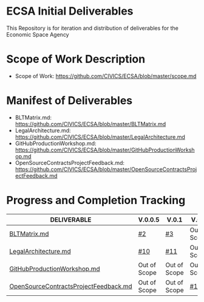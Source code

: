 # ECSA Initial Deliverables

This Repository is for iteration and distribution of deliverables for the Economic Space Agency

# Scope of Work Description

* Scope of Work: https://github.com/CIVICS/ECSA/blob/master/scope.md

# Manifest of Deliverables

* BLTMatrix.md: https://github.com/CIVICS/ECSA/blob/master/BLTMatrix.md
* LegalArchitecture.md: https://github.com/CIVICS/ECSA/blob/master/LegalArchitecture.md
* GitHubProductionWorkshop.md: https://github.com/CIVICS/ECSA/blob/master/GitHubProductionWorkshop.md
* OpenSourceContractsProjectFeedback.md: https://github.com/CIVICS/ECSA/blob/master/OpenSourceContractsProjectFeedback.md

# Progress and Completion Tracking

| **DELIVERABLE**                                                                                       	| **V.0.0.5**  	| **V.0.1**    	| **V.0.5**    	| **V.1.0**    	|
|-------------------------------------------------------------------------------------------------------	|--------------	|--------------	|--------------	|--------------	|
| [BLTMatrix.md](https://github.com/CIVICS/ECSA/blob/master/BLTMatrix.md)                               	|     [#2](https://github.com/CIVICS/ECSA/issues/2)      	|      [#3](https://github.com/CIVICS/ECSA/issues/3)        	| Out of Scope 	| Out of Scope 	|
| [LegalArchitecture.md](https://github.com/CIVICS/ECSA/blob/master/LegalArchitecture.md)               	|      [#10](https://github.com/CIVICS/ECSA/issues/10)        	|     [#11](https://github.com/CIVICS/ECSA/issues/11)         	| Out of Scope 	| Out of Scope 	|
| [GitHubProductionWorkshop.md](https://github.com/CIVICS/ECSA/blob/master/GitHubProductionWorkshop.md) 	| Out of Scope 	| Out of Scope 	| Out of Scope 	|      [#12](https://github.com/CIVICS/ECSA/issues/12)        	|
| [OpenSourceContractsProjectFeedback.md]( https://github.com/CIVICS/ECSA/blob/master/OpenSourceContractsProjectFeedback.md) 	| Out of Scope 	| Out of Scope 	| [#13](https://github.com/CIVICS/ECSA/issues/13) 	|   [#14](https://github.com/CIVICS/ECSA/issues/14)           	|




